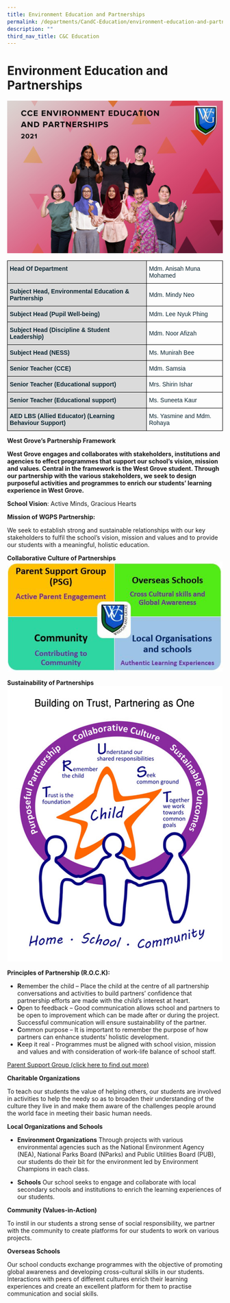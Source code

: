```yaml
---
title: Environment Education and Partnerships
permalink: /departments/CandC-Education/environment-education-and-partnerships/
description: ""
third_nav_title: C&C Education
---
```

# Environment Education and Partnerships
![](/images/Until%202022_Pictures/CCE%20ENVIRONMENT%20EDUCATION%20AND%20PARTNERSHIPS.jpg)

<style type="text/css">
.tg  {border-collapse:collapse;border-spacing:0;}
.tg td{border-color:black;border-style:solid;border-width:1px;font-family:Arial, sans-serif;font-size:14px;
  overflow:hidden;padding:10px 5px;word-break:normal;}
.tg th{border-color:black;border-style:solid;border-width:1px;font-family:Arial, sans-serif;font-size:14px;
  font-weight:normal;overflow:hidden;padding:10px 5px;word-break:normal;}
.tg .tg-s5dh{color:#0C2733;text-align:left;vertical-align:middle}
.tg .tg-ytt9{background-color:#DBDBDB;color:#0C2733;font-weight:bold;text-align:left;vertical-align:top}
</style>
<table class="tg">
<thead>
  <tr>
    <th class="tg-ytt9">Head Of Department</th>
    <th class="tg-s5dh">Mdm. Anisah Muna Mohamed<br></th>
  </tr>
</thead>
<tbody>
  <tr>
    <td class="tg-ytt9">Subject Head, Environmental Education &amp; Partnership<br></td>
    <td class="tg-s5dh">Mdm. Mindy Neo<br></td>
  </tr>
  <tr>
    <td class="tg-ytt9">Subject Head (Pupil Well-being)<br></td>
    <td class="tg-s5dh">Mdm. Lee Nyuk Phing<br></td>
  </tr>
  <tr>
    <td class="tg-ytt9">Subject Head (Discipline &amp; Student Leadership)</td>
    <td class="tg-s5dh">Mdm. Noor Afizah</td>
  </tr>
  <tr>
    <td class="tg-ytt9">Subject Head (NESS)</td>
    <td class="tg-s5dh">Ms. Munirah Bee<br></td>
  </tr>
  <tr>
    <td class="tg-ytt9">Senior Teacher (CCE)</td>
    <td class="tg-s5dh">Mdm. Samsia<br></td>
  </tr>
  <tr>
    <td class="tg-ytt9">Senior Teacher (Educational support)<br></td>
    <td class="tg-s5dh">Mrs. Shirin Ishar<br></td>
  </tr>
  <tr>
    <td class="tg-ytt9">Senior Teacher (Educational support)<br></td>
    <td class="tg-s5dh">Ms. Suneeta Kaur<br></td>
  </tr>
  <tr>
    <td class="tg-ytt9">AED LBS (Allied Educator) (Learning Behaviour Support)<br></td>
    <td class="tg-s5dh">Ms. Yasmine and Mdm. Rohaya</td>
  </tr>
</tbody>
</table>

**West Grove’s Partnership Framework**

**West Grove engages and collaborates with stakeholders, institutions and agencies to effect programmes that support our school’s vision, mission and values. Central in the framework is the West Grove student. Through our partnership with the various stakeholders, we seek to design purposeful activities and programmes to enrich our students’ learning experience in West Grove.**

**School Vision**:  Active Minds, Gracious Hearts

**Mission of WGPS Partnership:**

We seek to establish strong and sustainable relationships with our key stakeholders to fulfil the school’s vision, mission and values and to provide our students with a meaningful, holistic education.

**Collaborative Culture of Partnerships**
![](/images/Partnership%20Framework.jpg)

**Sustainability of Partnerships**
![](/images/WGPS%20Partnership%20Logo.jpg)

**Principles of Partnership (R.O.C.K):**

* **R**emember the child – Place the child at the centre of all partnership conversations and activities to build partners’ confidence that partnership efforts are made with the child’s interest at heart.
* **O**pen to feedback – Good communication allows school and partners to be open to improvement which can be made after or during the project. Successful communication will ensure sustainability of the partner.
* **C**ommon purpose – It is important to remember the purpose of how partners can enhance students’ holistic development.
* **K**eep it real - Programmes must be aligned with school vision, mission and values and with consideration of work-life balance of school staff.

[Parent Support Group (click here to find out more)]()

**Charitable Organizations**

To teach our students the value of helping others, our students are involved in activities to help the needy so as to broaden their understanding of the culture they live in and make them aware of the challenges people around the world face in meeting their basic human needs.


**Local Organizations and Schools**

* **Environment Organizations**
Through projects with various environmental agencies such as the National Environment Agency (NEA), National Parks Board (NParks) and Public Utilities Board (PUB), our students do their bit for the environment led by Environment Champions in each class.

* **Schools**
Our school seeks to engage and collaborate with local secondary schools and institutions to enrich the learning experiences of our students.


**Community (Values-in-Action)**

To instil in our students a strong sense of social responsibility, we partner with the community to create platforms for our students to work on various projects.


**Overseas Schools**

Our school conducts exchange programmes with the objective of promoting global awareness and developing cross-cultural skills in our students. Interactions with peers of different cultures enrich their learning experiences and create an excellent platform for them to practise communication and social skills.